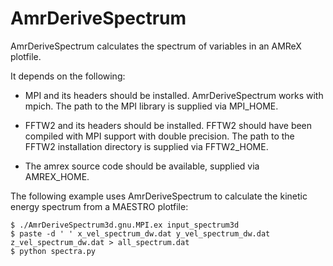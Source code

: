 # AmrDeriveSpectrum

AmrDeriveSpectrum calculates the spectrum of variables in an AMReX plotfile.

It depends on the following:

- MPI and its headers should be installed. AmrDeriveSpectrum works
   with mpich.  The path to the MPI library is supplied via MPI_HOME.

- FFTW2 and its headers should be installed.  FFTW2 should have been
   compiled with MPI support with double precision.  The path to the
   FFTW2 installation directory is supplied via FFTW2_HOME.

- The amrex source code should be available, supplied via AMREX_HOME.

The following example uses AmrDeriveSpectrum to calculate the kinetic
energy spectrum from a MAESTRO plotfile:

```
$ ./AmrDeriveSpectrum3d.gnu.MPI.ex input_spectrum3d
$ paste -d ' ' x_vel_spectrum_dw.dat y_vel_spectrum_dw.dat z_vel_spectrum_dw.dat > all_spectrum.dat
$ python spectra.py
```
